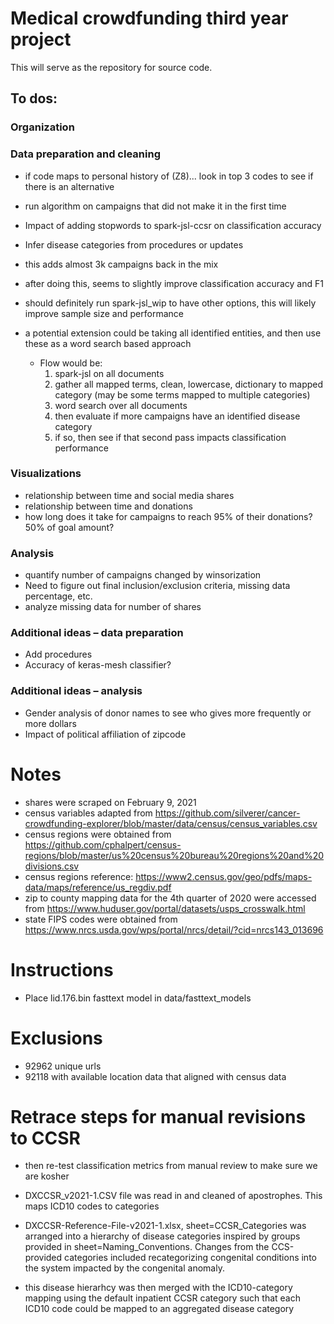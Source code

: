 # Medical crowdfunding third year project

This will serve as the repository for source code.

## To dos:

### Organization

### Data preparation and cleaning

- if code maps to personal history of (Z8)... look in top 3 codes to see if there is an alternative

- run algorithm on campaigns that did not make it in the first time

-	Impact of adding stopwords to spark-jsl-ccsr on classification accuracy


-	Infer disease categories from procedures or updates
  -	this adds almost 3k campaigns back in the mix 
  - after doing this, seems to slightly improve classification accuracy and F1
  - should definitely run spark-jsl_wip to have other options, this will likely improve sample size and performance
   - a potential extension could be taking all identified entities, and then use these as a word search based approach
      - Flow would be:
        1. spark-jsl on all documents
        2. gather all mapped terms, clean, lowercase, dictionary to mapped category (may be some terms mapped to multiple categories)
        3. word search over all documents
        4. then evaluate if more campaigns have an identified disease category
        5. if so, then see if that second pass impacts classification performance



### Visualizations
- relationship between time and social media shares
- relationship between time and donations
- how long does it take for campaigns to reach 95% of their donations? 50% of goal amount?

### Analysis
- quantify number of campaigns changed by winsorization 
- Need to figure out final inclusion/exclusion criteria, missing data percentage, etc.
- analyze missing data for number of shares

### Additional ideas – data preparation
-	Add procedures
- Accuracy of keras-mesh classifier?

### Additional ideas – analysis
-	Gender analysis of donor names to see who gives more frequently or more dollars
-	Impact of political affiliation of zipcode


# Notes
- shares were scraped on February 9, 2021
- census variables adapted from https://github.com/silverer/cancer-crowdfunding-explorer/blob/master/data/census/census_variables.csv
- census regions were obtained from https://github.com/cphalpert/census-regions/blob/master/us%20census%20bureau%20regions%20and%20divisions.csv
- census regions reference: https://www2.census.gov/geo/pdfs/maps-data/maps/reference/us_regdiv.pdf
- zip to county mapping data for the 4th quarter of 2020 were accessed from https://www.huduser.gov/portal/datasets/usps_crosswalk.html
- state FIPS codes were obtained from https://www.nrcs.usda.gov/wps/portal/nrcs/detail/?cid=nrcs143_013696


# Instructions
- Place lid.176.bin fasttext model in data/fasttext_models

# Exclusions
- 92962 unique urls
- 92118 with available location data that aligned with census data

#  Retrace steps for manual revisions to CCSR
- then re-test classification metrics from manual review to make sure we are kosher

- DXCCSR_v2021-1.CSV file was read in and cleaned of apostrophes. This maps ICD10 codes to categories
- DXCCSR-Reference-File-v2021-1.xlsx, sheet=CCSR_Categories was arranged into a hierarchy of disease categories inspired by groups provided in sheet=Naming_Conventions. Changes from the CCS-provided categories included recategorizing congenital conditions into the system impacted by the congenital anomaly.
- this disease hierarhcy was then merged with the ICD10-category mapping using the default inpatient CCSR category such that each ICD10 code could be mapped to an aggregated disease category




